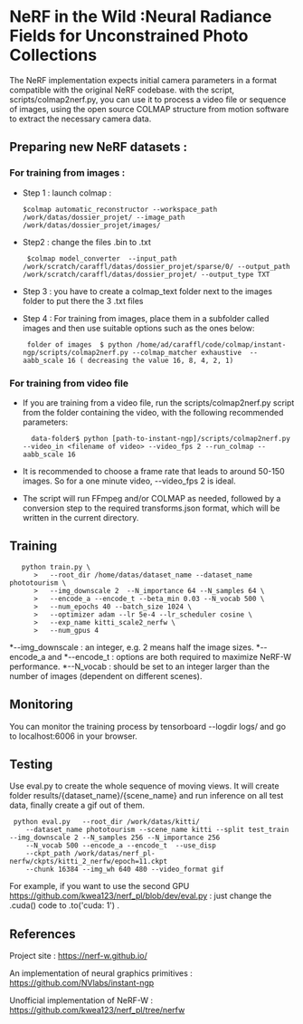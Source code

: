 # NeRF in the Wild :Neural Radiance Fields for Unconstrained Photo Collections

The NeRF implementation expects initial camera parameters in a format compatible with the original NeRF codebase. with the script, scripts/colmap2nerf.py, you can use it to process a video file or sequence of images, using the open source COLMAP structure from motion software to extract the necessary camera data.

## Preparing new NeRF datasets :

### For training from images : 

- Step 1  : launch colmap :  
      
      $colmap automatic_reconstructor --workspace_path /work/datas/dossier_projet/ --image_path /work/datas/dossier_projet/images/

- Step2 : change the files .bin to .txt 
               
       $colmap model_converter  --input_path  /work/scratch/caraffl/datas/dossier_projet/sparse/0/ --output_path  /work/scratch/caraffl/datas/dossier_projet/ --output_type TXT

- Step 3  : you have to create a colmap_text folder next to the images folder to put there the 3 .txt files

- Step 4  : For training from images, place them in a subfolder called images and then use suitable options such as the ones below:
       
       folder of images  $ python /home/ad/caraffl/code/colmap/instant-ngp/scripts/colmap2nerf.py --colmap_matcher exhaustive  --aabb_scale 16 ( decreasing the value 16, 8, 4, 2, 1)

### For training from video file 

- If you are training from a video file, run the scripts/colmap2nerf.py script from the folder containing the video, with the following recommended parameters:

        data-folder$ python [path-to-instant-ngp]/scripts/colmap2nerf.py --video_in <filename of video> --video_fps 2 --run_colmap --aabb_scale 16

- It is recommended to choose a frame rate that leads to around 50-150 images. So for a one minute video, --video_fps 2 is ideal.
  
- The script will run FFmpeg and/or COLMAP as needed, followed by a conversion step to the required transforms.json format, which will be written in the current directory.
  
## Training
  
       python train.py \
          >   --root_dir /home/datas/dataset_name --dataset_name phototourism \
          >   --img_downscale 2  --N_importance 64 --N_samples 64 \
          >   --encode_a --encode_t --beta_min 0.03 --N_vocab 500 \
          >   --num_epochs 40 --batch_size 1024 \
          >   --optimizer adam --lr 5e-4 --lr_scheduler cosine \
          >   --exp_name kitti_scale2_nerfw \
          >   --num_gpus 4
          
*--img_downscale : an integer, e.g. 2 means half the image sizes.
*--encode_a and *--encode_t : options are both required to maximize NeRF-W performance.
*--N_vocab : should be set to an integer larger than the number of images (dependent on different scenes).

## Monitoring 

You can monitor the training process by tensorboard --logdir logs/ and go to localhost:6006 in your browser.

## Testing

Use eval.py to create the whole sequence of moving views. It will create folder results/{dataset_name}/{scene_name} and run inference on all test data, finally create a gif out of them.

     python eval.py   --root_dir /work/datas/kitti/ 
        --dataset_name phototourism --scene_name kitti --split test_train --img_downscale 2 --N_samples 256 --N_importance 256  
        --N_vocab 500 --encode_a --encode_t  --use_disp 
        --ckpt_path /work/datas/nerf_pl-nerfw/ckpts/kitti_2_nerfw/epoch=11.ckpt
        --chunk 16384 --img_wh 640 480 --video_format gif

For example, if you want to use the second GPU
https://github.com/kwea123/nerf_pl/blob/dev/eval.py : just change the .cuda() code to .to('cuda: 1') .
  
## References 
Project site : https://nerf-w.github.io/

An implementation of neural graphics primitives : https://github.com/NVlabs/instant-ngp

Unofficial implementation of NeRF-W : https://github.com/kwea123/nerf_pl/tree/nerfw
